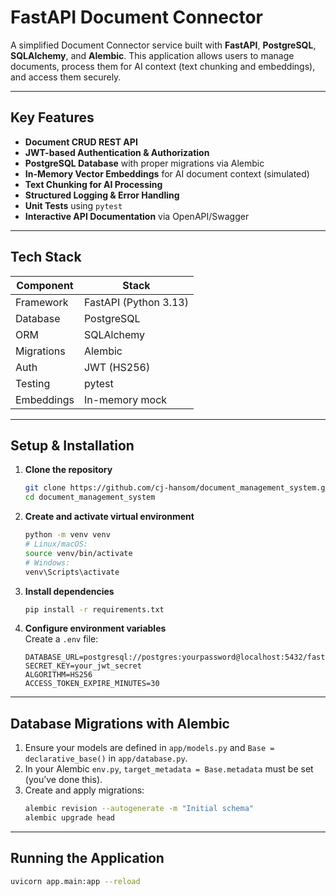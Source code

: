 # FastAPI Document Connector

A simplified Document Connector service built with **FastAPI**, **PostgreSQL**, **SQLAlchemy**, and **Alembic**. This application allows users to manage documents, process them for AI context (text chunking and embeddings), and access them securely.

---

##  Key Features

- **Document CRUD REST API**
- **JWT-based Authentication & Authorization**
- **PostgreSQL Database** with proper migrations via Alembic
- **In-Memory Vector Embeddings** for AI document context (simulated)
- **Text Chunking for AI Processing**
- **Structured Logging & Error Handling**
- **Unit Tests** using `pytest`
- **Interactive API Documentation** via OpenAPI/Swagger

---

##  Tech Stack

| Component      | Stack                  |
|----------------|------------------------|
| Framework      | FastAPI (Python 3.13)  |
| Database       | PostgreSQL             |
| ORM            | SQLAlchemy             |
| Migrations     | Alembic                |
| Auth           | JWT (HS256)            |
| Testing        | pytest                 |
| Embeddings     | In-memory mock         |

---

##  Setup & Installation

1. **Clone the repository**
    ```bash
    git clone https://github.com/cj-hansom/document_management_system.git
    cd document_management_system
    ```

2. **Create and activate virtual environment**
    ```bash
    python -m venv venv
    # Linux/macOS:
    source venv/bin/activate
    # Windows:
    venv\Scripts\activate
    ```

3. **Install dependencies**
    ```bash
    pip install -r requirements.txt
    ```

4. **Configure environment variables**  
   Create a `.env` file:
    ```
    DATABASE_URL=postgresql://postgres:yourpassword@localhost:5432/fastapidb
    SECRET_KEY=your_jwt_secret
    ALGORITHM=HS256
    ACCESS_TOKEN_EXPIRE_MINUTES=30
    ```

---

##  Database Migrations with Alembic

1. Ensure your models are defined in `app/models.py` and `Base = declarative_base()` in `app/database.py`.
2. In your Alembic `env.py`, `target_metadata = Base.metadata` must be set (you’ve done this).
3. Create and apply migrations:
    ```bash
    alembic revision --autogenerate -m "Initial schema"
    alembic upgrade head
    ```

---

##  Running the Application

```bash
uvicorn app.main:app --reload

